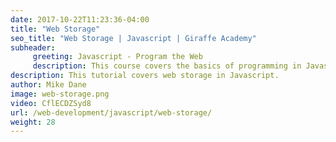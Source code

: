 ```yaml
---
date: 2017-10-22T11:23:36-04:00
title: "Web Storage"
seo_title: "Web Storage | Javascript | Giraffe Academy"
subheader:
     greeting: Javascript - Program the Web
     description: This course covers the basics of programming in Javascript. Work your way through the videos and we'll teach you everything you need to know to make your website more responsive!
description: This tutorial covers web storage in Javascript.
author: Mike Dane
image: web-storage.png
video: CflECDZSyd8
url: /web-development/javascript/web-storage/
weight: 28
---
```

